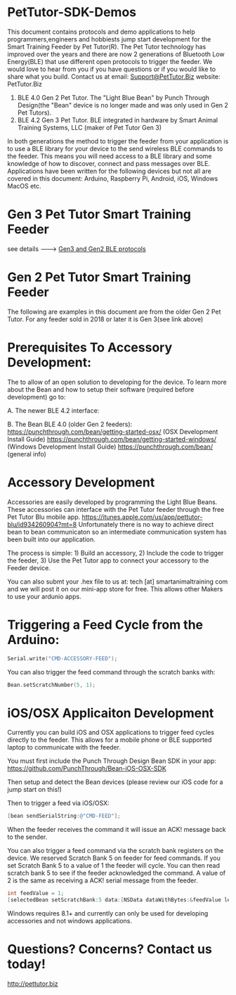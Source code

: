 # PetTutor-SDK-Demos
This document contains protocols and demo applications to help programmers,engineers and hobbiests jump start development for the Smart Training Feeder by Pet Tutor(R). The Pet Tutor technology has improved over the years and there are now 2 generations of Bluetooth Low Energy(BLE) that use different open protocols to trigger the feeder. We would love to hear from you if you have questions or if you would like to share what you build.  Contact us at email: Support@PetTutor.Biz    website: PetTutor.Biz

1. BLE 4.0 Gen 2 Pet Tutor. The "Light Blue Bean" by Punch Through Design(the "Bean" device is no longer made and was only used in Gen 2 Pet Tutors).
2. BLE 4.2 Gen 3 Pet Tutor. BLE integrated in hardware by Smart Animal Training Systems, LLC (maker of Pet Tutor Gen 3)

In both generations the method to trigger the feeder from your application is to use a BLE library for your device to the send wireless BLE commands to the feeder.  This means you will need access to a BLE library and some knowledge of how to discover, connect and pass messages over BLE. Applications have been written for the following devices but not all are covered in this document: Arduino, Raspberry Pi, Android, iOS, Windows MacOS etc.

# Gen 3 Pet Tutor Smart Training Feeder
see details ---> [Gen3 and Gen2 BLE protocols](https://docs.google.com/document/d/1PxKD6AsvxdNHz8d7aNg2p_5EXLo3YyCsrwHvg-yw6h0/edit?usp=sharing)

# Gen 2 Pet Tutor Smart Training Feeder
The following are examples in this document are from the older Gen 2 Pet Tutor. For any feeder sold in 2018 or later it is Gen 3(see link above)

# Prerequisites To Accessory Development:
The to allow of an open  solution to developing for the device. To learn more about the Bean and how to setup their software (required before development) go to:

A. The newer BLE 4.2 interface:

B. The Bean BLE 4.0 (older Gen 2 feeders):
https://punchthrough.com/bean/getting-started-osx/ (OSX Development Install Guide)
https://punchthrough.com/bean/getting-started-windows/ (Windows Development Install Guide)
https://punchthrough.com/bean/ (general info)

# Accessory Development
Accessories are easily developed by programming the Light Blue Beans. These accessories can interface with the Pet Tutor feeder through the free Pet Tutor Blu mobile app. https://itunes.apple.com/us/app/pettutor-blu/id934260904?mt=8 Unfortunately there is no way to achieve direct bean to bean communicaton so an intermediate communication system has been built into our application.

The process is simple: 1) Build an accessory, 2) Include the code to trigger the feeder, 3) Use the Pet Tutor app to connect your accessory to the Feeder device. 

You can also submt your .hex file to us at: tech [at] smartanimaltraining  com and we will post it on our mini-app store for free. This allows other Makers to use your ardunio apps.

# Triggering a Feed Cycle from the Arduino:

```c
Serial.write("CMD-ACCESSORY-FEED");
```

You can also trigger the feed command through the scratch banks with:

```c
Bean.setScratchNumber(5, 1);
```

# iOS/OSX Applicaiton Development
Currently you can build iOS and OSX applications to trigger feed cycles directly to the feeder. This allows for a mobile phone or BLE supported laptop to communicate with the feeder. 

You must first include the Punch Through Design Bean SDK in your app:
https://github.com/PunchThrough/Bean-iOS-OSX-SDK

Then setup and detect the Bean devices (please review our iOS code for a jump start on this!)

Then to trigger a feed via iOS/OSX:
```objective-c
[bean sendSerialString:@"CMD-FEED"];
```
When the feeder receives the command it will issue an ACK! message back to the sender.


You can also trigger a feed command via the scratch bank registers on the device. We reserved Scratch Bank 5 on feeder for feed commands. If you set Scratch Bank 5 to a value of 1 the feeder will cycle. You can then read scratch bank 5 to see if the feeder acknowledged the command. A value of 2 is the same as receiving a ACK! serial message from the feeder.

```objective-c
int feedValue = 1;
[selectedBean setScratchBank:5 data:[NSData dataWithBytes:&feedValue length:sizeof(feedValue)]];
```

Windows requires 8.1+ and currently can only be used for developing accessories and not windows applications.

# Questions? Concerns? Contact us today!

http://pettutor.biz




